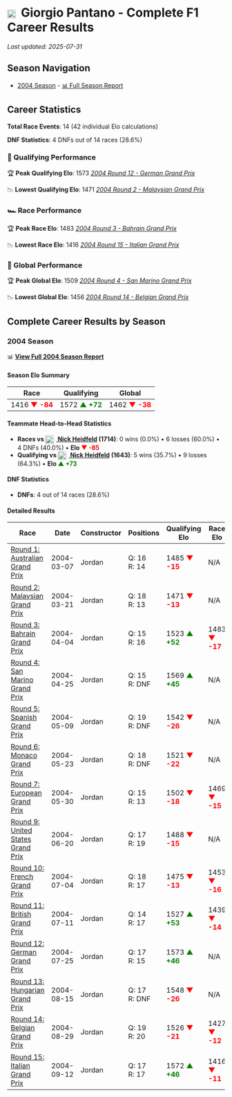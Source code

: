 # <img src="https://upload.wikimedia.org/wikipedia/commons/0/03/Flag_of_Italy.svg" alt="Italy" width="20" height="auto" style="vertical-align: middle; margin-right: 5px;" onerror="this.outerHTML='🇮🇹'; this.style.marginRight='5px';"/> Giorgio Pantano - Complete F1 Career Results

*Last updated: 2025-07-31*

## Season Navigation

- [2004 Season](#2004-season) - [📊 Full Season Report](../seasons/2004-season-report)

## Career Statistics

**Total Race Events**: 14 (42 individual Elo calculations)

**DNF Statistics**: 4 DNFs out of 14 races (28.6%)

### 🏁 Qualifying Performance

🏆 **Peak Qualifying Elo**: 1573
   *[2004 Round 12 - German Grand Prix](../seasons/2004-season-report#round-12-german-grand-prix)*

📉 **Lowest Qualifying Elo**: 1471
   *[2004 Round 2 - Malaysian Grand Prix](../seasons/2004-season-report#round-2-malaysian-grand-prix)*

### 🏎️ Race Performance

🏆 **Peak Race Elo**: 1483
   *[2004 Round 3 - Bahrain Grand Prix](../seasons/2004-season-report#round-3-bahrain-grand-prix)*

📉 **Lowest Race Elo**: 1416
   *[2004 Round 15 - Italian Grand Prix](../seasons/2004-season-report#round-15-italian-grand-prix)*

### 🌟 Global Performance

🏆 **Peak Global Elo**: 1509
   *[2004 Round 4 - San Marino Grand Prix](../seasons/2004-season-report#round-4-san-marino-grand-prix)*

📉 **Lowest Global Elo**: 1456
   *[2004 Round 14 - Belgian Grand Prix](../seasons/2004-season-report#round-14-belgian-grand-prix)*


## Complete Career Results by Season

### 2004 Season

📊 **[View Full 2004 Season Report](../seasons/2004-season-report)**

#### Season Elo Summary

| Race | Qualifying | Global |
|------|------------|--------|
| 1416 **<span style="color: red;">▼ -84</span>** | 1572 **<span style="color: green;">▲ +72</span>** | 1462 **<span style="color: red;">▼ -38</span>** |

#### Teammate Head-to-Head Statistics

- **Races vs [<img src="https://upload.wikimedia.org/wikipedia/commons/b/ba/Flag_of_Germany.svg" alt="Germany" width="20" height="auto" style="vertical-align: middle; margin-right: 5px;" onerror="this.outerHTML='🇩🇪'; this.style.marginRight='5px';"/> Nick Heidfeld](nick-heidfeld) (1714)**: 0 wins (0.0%) • 6 losses (60.0%) • 4 DNFs (40.0%) • **Elo **<span style="color: red;">▼ -85</span>****
- **Qualifying vs [<img src="https://upload.wikimedia.org/wikipedia/commons/b/ba/Flag_of_Germany.svg" alt="Germany" width="20" height="auto" style="vertical-align: middle; margin-right: 5px;" onerror="this.outerHTML='🇩🇪'; this.style.marginRight='5px';"/> Nick Heidfeld](nick-heidfeld) (1643)**: 5 wins (35.7%) • 9 losses (64.3%) • **Elo **<span style="color: green;">▲ +73</span>****


#### DNF Statistics

- **DNFs**: 4 out of 14 races (28.6%)

#### Detailed Results

| Race | Date | Constructor | Positions | Qualifying Elo | Race Elo | Global Elo | Teammate |
|------|------|-------------|-----------|----------------|----------|------------|----------|
| [Round 1: Australian Grand Prix](../seasons/2004-season-report#round-1-australian-grand-prix) | 2004-03-07 | Jordan | Q: 16<br/>R: 14 | 1485 **<span style="color: red;">▼ -15</span>** | N/A | 1496 **<span style="color: red;">▼ -4</span>** | [<img src="https://upload.wikimedia.org/wikipedia/commons/b/ba/Flag_of_Germany.svg" alt="Germany" width="20" height="auto" style="vertical-align: middle; margin-right: 5px;" onerror="this.outerHTML='🇩🇪'; this.style.marginRight='5px';"/> Nick Heidfeld](nick-heidfeld)<br/>Q: 15<br/>R: DNF |
| [Round 2: Malaysian Grand Prix](../seasons/2004-season-report#round-2-malaysian-grand-prix) | 2004-03-21 | Jordan | Q: 18<br/>R: 13 | 1471 **<span style="color: red;">▼ -13</span>** | N/A | 1492 **<span style="color: red;">▼ -4</span>** | [<img src="https://upload.wikimedia.org/wikipedia/commons/b/ba/Flag_of_Germany.svg" alt="Germany" width="20" height="auto" style="vertical-align: middle; margin-right: 5px;" onerror="this.outerHTML='🇩🇪'; this.style.marginRight='5px';"/> Nick Heidfeld](nick-heidfeld)<br/>Q: 15<br/>R: DNF |
| [Round 3: Bahrain Grand Prix](../seasons/2004-season-report#round-3-bahrain-grand-prix) | 2004-04-04 | Jordan | Q: 15<br/>R: 16 | 1523 **<span style="color: green;">▲ +52</span>** | 1483 **<span style="color: red;">▼ -17</span>** | 1495 **<span style="color: green;">▲ +4</span>** | [<img src="https://upload.wikimedia.org/wikipedia/commons/b/ba/Flag_of_Germany.svg" alt="Germany" width="20" height="auto" style="vertical-align: middle; margin-right: 5px;" onerror="this.outerHTML='🇩🇪'; this.style.marginRight='5px';"/> Nick Heidfeld](nick-heidfeld)<br/>Q: 18<br/>R: 15 |
| [Round 4: San Marino Grand Prix](../seasons/2004-season-report#round-4-san-marino-grand-prix) | 2004-04-25 | Jordan | Q: 15<br/>R: DNF | 1569 **<span style="color: green;">▲ +45</span>** | N/A | 1509 **<span style="color: green;">▲ +14</span>** | [<img src="https://upload.wikimedia.org/wikipedia/commons/b/ba/Flag_of_Germany.svg" alt="Germany" width="20" height="auto" style="vertical-align: middle; margin-right: 5px;" onerror="this.outerHTML='🇩🇪'; this.style.marginRight='5px';"/> Nick Heidfeld](nick-heidfeld)<br/>Q: 16<br/>R: DNF |
| [Round 5: Spanish Grand Prix](../seasons/2004-season-report#round-5-spanish-grand-prix) | 2004-05-09 | Jordan | Q: 19<br/>R: DNF | 1542 **<span style="color: red;">▼ -26</span>** | N/A | 1501 **<span style="color: red;">▼ -8</span>** | [<img src="https://upload.wikimedia.org/wikipedia/commons/b/ba/Flag_of_Germany.svg" alt="Germany" width="20" height="auto" style="vertical-align: middle; margin-right: 5px;" onerror="this.outerHTML='🇩🇪'; this.style.marginRight='5px';"/> Nick Heidfeld](nick-heidfeld)<br/>Q: 15<br/>R: DNF |
| [Round 6: Monaco Grand Prix](../seasons/2004-season-report#round-6-monaco-grand-prix) | 2004-05-23 | Jordan | Q: 18<br/>R: DNF | 1521 **<span style="color: red;">▼ -22</span>** | N/A | 1494 **<span style="color: red;">▼ -7</span>** | [<img src="https://upload.wikimedia.org/wikipedia/commons/b/ba/Flag_of_Germany.svg" alt="Germany" width="20" height="auto" style="vertical-align: middle; margin-right: 5px;" onerror="this.outerHTML='🇩🇪'; this.style.marginRight='5px';"/> Nick Heidfeld](nick-heidfeld)<br/>Q: 17<br/>R: 7 |
| [Round 7: European Grand Prix](../seasons/2004-season-report#round-7-european-grand-prix) | 2004-05-30 | Jordan | Q: 15<br/>R: 13 | 1502 **<span style="color: red;">▼ -18</span>** | 1469 **<span style="color: red;">▼ -15</span>** | 1479 **<span style="color: red;">▼ -16</span>** | [<img src="https://upload.wikimedia.org/wikipedia/commons/b/ba/Flag_of_Germany.svg" alt="Germany" width="20" height="auto" style="vertical-align: middle; margin-right: 5px;" onerror="this.outerHTML='🇩🇪'; this.style.marginRight='5px';"/> Nick Heidfeld](nick-heidfeld)<br/>Q: 13<br/>R: 10 |
| [Round 9: United States Grand Prix](../seasons/2004-season-report#round-9-united-states-grand-prix) | 2004-06-20 | Jordan | Q: 17<br/>R: 19 | 1488 **<span style="color: red;">▼ -15</span>** | N/A | 1474 **<span style="color: red;">▼ -4</span>** | [<img src="https://upload.wikimedia.org/wikipedia/commons/b/ba/Flag_of_Germany.svg" alt="Germany" width="20" height="auto" style="vertical-align: middle; margin-right: 5px;" onerror="this.outerHTML='🇩🇪'; this.style.marginRight='5px';"/> Nick Heidfeld](nick-heidfeld)<br/>Q: 16<br/>R: DNF |
| [Round 10: French Grand Prix](../seasons/2004-season-report#round-10-french-grand-prix) | 2004-07-04 | Jordan | Q: 18<br/>R: 17 | 1475 **<span style="color: red;">▼ -13</span>** | 1453 **<span style="color: red;">▼ -16</span>** | 1459 **<span style="color: red;">▼ -15</span>** | [<img src="https://upload.wikimedia.org/wikipedia/commons/b/ba/Flag_of_Germany.svg" alt="Germany" width="20" height="auto" style="vertical-align: middle; margin-right: 5px;" onerror="this.outerHTML='🇩🇪'; this.style.marginRight='5px';"/> Nick Heidfeld](nick-heidfeld)<br/>Q: 17<br/>R: 16 |
| [Round 11: British Grand Prix](../seasons/2004-season-report#round-11-british-grand-prix) | 2004-07-11 | Jordan | Q: 14<br/>R: 17 | 1527 **<span style="color: green;">▲ +53</span>** | 1439 **<span style="color: red;">▼ -14</span>** | 1465 **<span style="color: green;">▲ +6</span>** | [<img src="https://upload.wikimedia.org/wikipedia/commons/b/ba/Flag_of_Germany.svg" alt="Germany" width="20" height="auto" style="vertical-align: middle; margin-right: 5px;" onerror="this.outerHTML='🇩🇪'; this.style.marginRight='5px';"/> Nick Heidfeld](nick-heidfeld)<br/>Q: 15<br/>R: 15 |
| [Round 12: German Grand Prix](../seasons/2004-season-report#round-12-german-grand-prix) | 2004-07-25 | Jordan | Q: 17<br/>R: 15 | 1573 **<span style="color: green;">▲ +46</span>** | N/A | 1479 **<span style="color: green;">▲ +14</span>** | [<img src="https://upload.wikimedia.org/wikipedia/commons/b/ba/Flag_of_Germany.svg" alt="Germany" width="20" height="auto" style="vertical-align: middle; margin-right: 5px;" onerror="this.outerHTML='🇩🇪'; this.style.marginRight='5px';"/> Nick Heidfeld](nick-heidfeld)<br/>Q: 18<br/>R: DNF |
| [Round 13: Hungarian Grand Prix](../seasons/2004-season-report#round-13-hungarian-grand-prix) | 2004-08-15 | Jordan | Q: 17<br/>R: DNF | 1548 **<span style="color: red;">▼ -26</span>** | N/A | 1471 **<span style="color: red;">▼ -8</span>** | [<img src="https://upload.wikimedia.org/wikipedia/commons/b/ba/Flag_of_Germany.svg" alt="Germany" width="20" height="auto" style="vertical-align: middle; margin-right: 5px;" onerror="this.outerHTML='🇩🇪'; this.style.marginRight='5px';"/> Nick Heidfeld](nick-heidfeld)<br/>Q: 16<br/>R: 12 |
| [Round 14: Belgian Grand Prix](../seasons/2004-season-report#round-14-belgian-grand-prix) | 2004-08-29 | Jordan | Q: 19<br/>R: 20 | 1526 **<span style="color: red;">▼ -21</span>** | 1427 **<span style="color: red;">▼ -12</span>** | 1456 **<span style="color: red;">▼ -15</span>** | [<img src="https://upload.wikimedia.org/wikipedia/commons/b/ba/Flag_of_Germany.svg" alt="Germany" width="20" height="auto" style="vertical-align: middle; margin-right: 5px;" onerror="this.outerHTML='🇩🇪'; this.style.marginRight='5px';"/> Nick Heidfeld](nick-heidfeld)<br/>Q: 16<br/>R: 11 |
| [Round 15: Italian Grand Prix](../seasons/2004-season-report#round-15-italian-grand-prix) | 2004-09-12 | Jordan | Q: 17<br/>R: 17 | 1572 **<span style="color: green;">▲ +46</span>** | 1416 **<span style="color: red;">▼ -11</span>** | 1462 **<span style="color: green;">▲ +6</span>** | [<img src="https://upload.wikimedia.org/wikipedia/commons/b/ba/Flag_of_Germany.svg" alt="Germany" width="20" height="auto" style="vertical-align: middle; margin-right: 5px;" onerror="this.outerHTML='🇩🇪'; this.style.marginRight='5px';"/> Nick Heidfeld](nick-heidfeld)<br/>Q: 20<br/>R: 14 |


